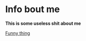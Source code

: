 # Info bout me
**This is some useless shit about me**

[Funny thing](https://www.google.fi/search?q=ur+mom&sa=X&rlz=1C1GGRV_enFI786FI786&biw=1920&bih=969&tbm=isch&source=iu&ictx=1&fir=f2XYp1MxOqjPWM%253A%252CA1WipZYmUNxmCM%252C_&usg=AI4_-kRKFUB4g-U6hzDQDH2EdXOtn8pnFg&ved=2ahUKEwj8--na59rdAhXGKywKHXDsB40Q9QEwAnoECAYQCA#imgrc=f2XYp1MxOqjPWM:)


